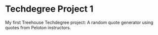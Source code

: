 # Techdegree Project 1
 My first Treehouse Techdegree project: A random quote generator using quotes from Peloton instructors.
